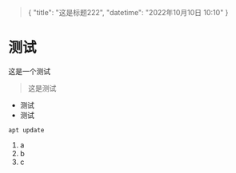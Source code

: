 > {
>   "title": "这是标题222",
>   "datetime": "2022年10月10日 10:10"
> }

# 测试

这是一个测试

> 这是测试

- 测试
- 测试

```
apt update
```

1. a
2. b
3. c